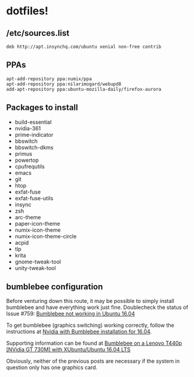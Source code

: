 # dotfiles!

## /etc/sources.list

```
deb http://apt.insynchq.com/ubuntu xenial non-free contrib
```

## PPAs

```
apt-add-repository ppa:numix/ppa
apt-add-repository ppa:nilarimogard/webupd8
add-apt-repository ppa:ubuntu-mozilla-daily/firefox-aurora
```

## Packages to install

* build-essential
* nvidia-361
* prime-indicator
* bbswitch
* bbswitch-dkms
* primus
* powertop
* cpufrequtils
* emacs
* git
* htop
* exfat-fuse
* exfat-fuse-utils
* insync
* zsh
* arc-theme
* paper-icon-theme
* numix-icon-theme
* numix-icon-theme-circle
* acpid
* tlp
* krita
* gnome-tweak-tool
* unity-tweak-tool

## bumblebee configuration

Before venturing down this route, it may be possible to simply install bumblebee and have everything work just fine. Doublecheck the status of Issue #759: [Bumblebee not working in Ubuntu 16.04](https://github.com/Bumblebee-Project/Bumblebee/issues/759#issuecomment-222922338)

To get bumblebee (graphics switching) working correctly, follow the instructions at [Nvidia with Bumblebee installation for 16.04](http://askubuntu.com/a/749724/285038).

Supporting information can be found at [Bumblebee on a Lenovo T440p [NVidia GT 730M] with XUbuntu/Ubuntu 16.04 LTS](http://lenovolinux.blogspot.com.au/2016/05/bumblebee-on-lenovo-t440p-nvidia-gt.html)

Obviously, neither of the previous posts are necessary if the system in question only has one graphics card.
